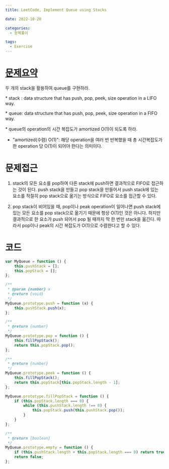 ```yaml
---
title: LeetCode, Implement Queue using Stacks

date: 2022-10-20

categories:
  - 문제풀이

tags:
  - Exercise
---
```


# [문제요약](https://leetcode.com/problems/implement-queue-using-stacks/)

두 개의 stack을 활용하여 queue를 구현하라.

\* stack : data structure that has push, pop, peek, size operation in a LIFO way.

\* queue: data structure that has push, pop, peek, size operation in a FIFO way.

\* queue의 operation의 시간 복잡도가 amortized O(1)이 되도록 하라.

- "amortized(수렴) O(1)": 해당 operation을 여러 번 반복했을 때 총 시간복잡도가 한 operation 당 O(1)이 되어야 한다는 의미이다.

# 문제접근

1. stack의 모든 요소를 pop하여 다른 stack에 push하면 결과적으로 FIFO로 접근하는 것이 된다. push stack을 만들고 pop stack을 만들어서 push stack에 있는 요소를 적절히 pop stack으로 옮기는 방식으로 FIFO로 요소를 접근할 수 있다.

2. pop stack이 비어있을 때, pop이나 peak operation이 일어나면 push stack에 있는 모든 요소를 pop stack으로 옮기기 때문에 항상 O(1)인 것은 아니다. 하지만 결과적으로 한 요소가 push 되어서 pop 될 때까지 딱 한 번만 stack을 옮긴다. 따라서 pop이나 peak의 시간 복잡도가 O(1)으로 수렴한다고 할 수 있다.

# 코드

```javascript
var MyQueue = function () {
	this.pushStack = [];
	this.popStack = [];
};

/**
 * @param {number} x
 * @return {void}
 */
MyQueue.prototype.push = function (x) {
	this.pushStack.push(x);
};

/**
 * @return {number}
 */
MyQueue.prototype.pop = function () {
	this.fillPopStack();
	return this.popStack.pop();
};

/**
 * @return {number}
 */
MyQueue.prototype.peek = function () {
	this.fillPopStack();
	return this.popStack[this.popStack.length - 1];
};

MyQueue.prototype.fillPopStack = function () {
	if (this.popStack.length === 0) {
		while (this.pushStack.length !== 0) {
			this.popStack.push(this.pushStack.pop());
		}
	}
};

/**
 * @return {boolean}
 */
MyQueue.prototype.empty = function () {
	if (this.pushStack.length + this.popStack.length === 0) return true;
	return false;
};
```
